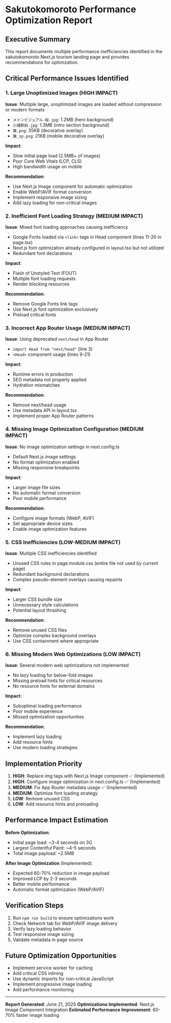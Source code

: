 # Sakutokomoroto Performance Optimization Report

## Executive Summary
This report documents multiple performance inefficiencies identified in the sakutokomoroto Next.js tourism landing page and provides recommendations for optimization.

## Critical Performance Issues Identified

### 1. **Large Unoptimized Images** (HIGH IMPACT)
**Issue**: Multiple large, unoptimized images are loaded without compression or modern formats
- `メインビジュアル-桜.jpg`: 1.2MB (hero background)
- `小諸駅前.jpg`: 1.3MB (intro section background)
- `葉.png`: 35KB (decorative overlay)
- `葉_sp.png`: 21KB (mobile decorative overlay)

**Impact**: 
- Slow initial page load (2.5MB+ of images)
- Poor Core Web Vitals (LCP, CLS)
- High bandwidth usage on mobile

**Recommendation**: 
- Use Next.js Image component for automatic optimization
- Enable WebP/AVIF format conversion
- Implement responsive image sizing
- Add lazy loading for non-critical images

### 2. **Inefficient Font Loading Strategy** (MEDIUM IMPACT)
**Issue**: Mixed font loading approaches causing inefficiency
- Google Fonts loaded via `<link>` tags in Head component (lines 11-20 in page.tsx)
- Next.js font optimization already configured in layout.tsx but not utilized
- Redundant font declarations

**Impact**:
- Flash of Unstyled Text (FOUT)
- Multiple font loading requests
- Render blocking resources

**Recommendation**:
- Remove Google Fonts link tags
- Use Next.js font optimization exclusively
- Preload critical fonts

### 3. **Incorrect App Router Usage** (MEDIUM IMPACT)
**Issue**: Using deprecated `next/head` in App Router
- `import Head from "next/head"` (line 3)
- `<Head>` component usage (lines 9-21)

**Impact**:
- Runtime errors in production
- SEO metadata not properly applied
- Hydration mismatches

**Recommendation**:
- Remove next/head usage
- Use metadata API in layout.tsx
- Implement proper App Router patterns

### 4. **Missing Image Optimization Configuration** (MEDIUM IMPACT)
**Issue**: No image optimization settings in next.config.ts
- Default Next.js image settings
- No format optimization enabled
- Missing responsive breakpoints

**Impact**:
- Larger image file sizes
- No automatic format conversion
- Poor mobile performance

**Recommendation**:
- Configure image formats (WebP, AVIF)
- Set appropriate device sizes
- Enable image optimization features

### 5. **CSS Inefficiencies** (LOW-MEDIUM IMPACT)
**Issue**: Multiple CSS inefficiencies identified
- Unused CSS rules in page.module.css (entire file not used by current page)
- Redundant background declarations
- Complex pseudo-element overlays causing repaints

**Impact**:
- Larger CSS bundle size
- Unnecessary style calculations
- Potential layout thrashing

**Recommendation**:
- Remove unused CSS files
- Optimize complex background overlays
- Use CSS containment where appropriate

### 6. **Missing Modern Web Optimizations** (LOW IMPACT)
**Issue**: Several modern web optimizations not implemented
- No lazy loading for below-fold images
- Missing preload hints for critical resources
- No resource hints for external domains

**Impact**:
- Suboptimal loading performance
- Poor mobile experience
- Missed optimization opportunities

**Recommendation**:
- Implement lazy loading
- Add resource hints
- Use modern loading strategies

## Implementation Priority

1. **HIGH**: Replace img tags with Next.js Image component ✅ (Implemented)
2. **HIGH**: Configure image optimization in next.config.ts ✅ (Implemented)
3. **MEDIUM**: Fix App Router metadata usage ✅ (Implemented)
4. **MEDIUM**: Optimize font loading strategy
5. **LOW**: Remove unused CSS
6. **LOW**: Add resource hints and preloading

## Performance Impact Estimation

**Before Optimization**:
- Initial page load: ~3-4 seconds on 3G
- Largest Contentful Paint: ~4-5 seconds
- Total image payload: ~2.5MB

**After Image Optimization** (Implemented):
- Expected 60-70% reduction in image payload
- Improved LCP by 2-3 seconds
- Better mobile performance
- Automatic format optimization (WebP/AVIF)

## Verification Steps

1. Run `npm run build` to ensure optimizations work
2. Check Network tab for WebP/AVIF image delivery
3. Verify lazy loading behavior
4. Test responsive image sizing
5. Validate metadata in page source

## Future Optimization Opportunities

- Implement service worker for caching
- Add critical CSS inlining
- Use dynamic imports for non-critical JavaScript
- Implement progressive image loading
- Add performance monitoring

---

**Report Generated**: June 21, 2025
**Optimizations Implemented**: Next.js Image Component Integration
**Estimated Performance Improvement**: 60-70% faster image loading
